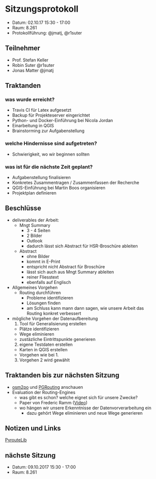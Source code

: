 # Sitzungsprotokoll

* Datum: 02.10.17 15:30 - 17:00
* Raum: 8.261
* Protokollführung: @jmatj, @r1suter

## Teilnehmer

* Prof. Stefan Keller
* Robin Suter @r1suter
* Jonas Matter @jmatj

## Traktanden

### was wurde erreicht?
* Travis CI für Latex aufgesetzt
* Backup für Projekteserver eingerichtet
* Python- und Docker-Einführung bei Nicola Jordan
* Einarbeitung in QGIS
* Brainstorming zur Aufgabenstellung

### welche Hindernisse sind aufgetreten?
* Schwierigkeit, wo wir beginnen sollten

### was ist für die nächste Zeit geplant?
* Aufgabenstellung finalisieren
* Konkretes Zusammentragen / Zusammenfassen der Recherche
* QGIS-Einführung bei Martin Boos organisieren
* Projektplan definieren

## Beschlüsse
* deliverables der Arbeit:
  * Mngt Summary
    * 3 - 4 Seiten
    * 2 Bilder
    * Outlook
    * dadurch lässt sich Abstract für HSR-Broschüre ableiten
  * Abstract
    * ohne Bilder
    * kommt in E-Print
    * entspricht nicht Abstract für Broschüre
    * lässt sich auch aus Mngt Summary ableiten
    * reiner Fliesstext
    * ebenfalls auf Englisch
* Allgemeines Vorgehen
  * Routing durchführen
    * Probleme identifizieren
    * Lösungen finden
    * am Schluss kann mann dann sagen, wie unsere Arbeit das Routing konkret verbessert
* mögliche Vorgehen der Datenaufbereitung
  1. Tool für Generalisierung erstellen
    * Plätze identifizieren
    * Wege eliminieren
    * zustäzliche Eintrittspunkte generieren
  2. eigene Testdaten erstellen
    * Karten in QGIS erstellen
    * Vorgehen wie bei 1.
  3. Vorgehen 2 wird gewählt

## Traktanden bis zur nächsten Sitzung
* [osm2po](https://anitagraser.com/2011/12/15/an-osm2po-quickstart/) und [PGRouting](https://anitagraser.com/2013/07/06/pgrouting-2-0-for-windows-quick-guide/) anschauen
* Evaluation der Routing-Engines
  * was gibt es schon? welche eignet sich für unsere Zwecke?
  * Paper von Frederic Ramm ([Video](https://www.youtube.com/watch?v=rpKU-8J4HAo))
  * wo hängen wir unsere Erkenntnisse der Datenvorverarbeitung ein
    * dazu gehört Wege eliminieren und neue Wege generieren


## Notizen und Links

[PyrouteLib](https://wiki.openstreetmap.org/wiki/PyrouteLib)

## nächste Sitzung

* Datum: 09.10.2017 15:30 - 17:00
* Raum: 8.261
